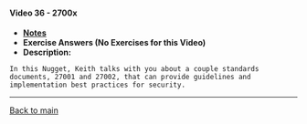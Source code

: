 #### Video 36 - 2700x

- **[Notes](notes.md)**
- **Exercise Answers (No Exercises for this Video)**
- **Description:**

```
In this Nugget, Keith talks with you about a couple standards
documents, 27001 and 27002, that can provide guidelines and
implementation best practices for security.
```

---
 
[Back to main](https://github.com/rot0xd/CBTNuggets/blob/master/CISSP/README.md)

